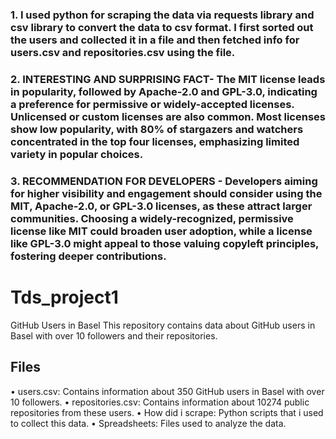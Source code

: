 ### 1. I used python for scraping the data via requests library and csv library to convert the data to csv format. I first sorted out the users and collected it in a file and then fetched info for users.csv and repositories.csv using the file.
### 2. INTERESTING AND SURPRISING FACT- The MIT license leads in popularity, followed by Apache-2.0 and GPL-3.0, indicating a preference for permissive or widely-accepted licenses. Unlicensed or custom licenses are also common. Most licenses show low popularity, with 80% of stargazers and watchers concentrated in the top four licenses, emphasizing limited variety in popular choices.
### 3. RECOMMENDATION FOR DEVELOPERS - Developers aiming for higher visibility and engagement should consider using the MIT, Apache-2.0, or GPL-3.0 licenses, as these attract larger communities. Choosing a widely-recognized, permissive license like MIT could broaden user adoption, while a license like GPL-3.0 might appeal to those valuing copyleft principles, fostering deeper contributions.

# Tds_project1
GitHub Users in Basel
This repository contains data about GitHub users in Basel with over 10 followers and their repositories.

## Files
• users.csv: Contains information about 350 GitHub users in Basel with over 10 followers.
• repositories.csv: Contains information about 10274 public repositories from these users.
• How did i scrape: Python scripts that i used to collect this data.
• Spreadsheets: Files used to analyze the data.

